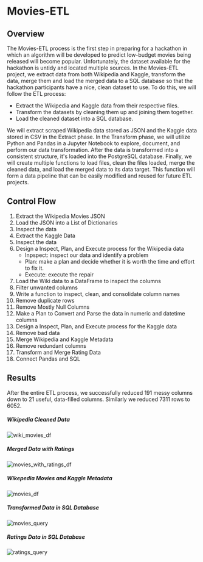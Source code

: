 # Movies-ETL
## Overview
The Movies-ETL process is the first step in preparing for a hackathon in which an algorithm will be developed to predict low-budget movies being released will become popular. Unfortunately, the dataset available for the hackathon is untidy and located multiple sources. In the Movies-ETL project, we extract data from both Wikipedia and Kaggle, transform the data, merge them and load the merged data to a SQL database so that the hackathon participants have a nice, clean dataset to use. To do this, we will follow the ETL process:
  * Extract the Wikipedia and Kaggle data from their respective files.
  * Transform the datasets by cleaning them up and joining them together.
  * Load the cleaned dataset into a SQL database.

We will extract scraped Wikipedia data stored as JSON and the Kaggle data stored in CSV in the Extract phase. In the Transform phase, we will utilize Python and Pandas in a Jupyter Notebook to explore, document, and perform our data transformation. After the data is transformed into a consistent structure, it's loaded into the PostgreSQL database.
Finally, we will create multiple functions to load files, clean the files loaded, merge the cleaned data, and load the merged data to its data target. This function will form a data pipeline that can be easily modified and reused for future ETL projects.

## Control Flow
1. Extract the Wikipedia Movies JSON
2. Load the JSON into a List of Dictionaries
3. Inspect the data
4. Extract the Kaggle Data
5. Inspect the data
6. Design a Inspect, Plan, and Execute process for the Wikipedia data
   * Inpspect:  inspect our data and identify a problem
   * Plan: make a plan and decide whether it is worth the time and effort to fix it.
   * Execute: execute the repair
 7. Load the Wiki data to a DataFrame to inspect the columns
 8. Filter unwanted columns
 9. Write a function to inspect, clean, and consolidate column names
 10. Remove duplicate rows
 11. Remove Mostly Null Columns
 12. Make a Plan to Convert and Parse the data in numeric and datetime columns
 13. Design a Inspect, Plan, and Execute process for the Kaggle data
 14. Remove bad data
 15. Merge Wikipedia and Kaggle Metadata
 16. Remove redundant columns
 17. Transform and Merge Rating Data
 18. Connect Pandas and SQL

## Results
After the entire ETL process, we successfully reduced 191 messy columns down to 21 useful, data-filled columns. Similarly we reduced 7311 rows to 6052.

##### Wikipedia Cleaned Data
![wiki_movies_df](https://user-images.githubusercontent.com/67847583/122300112-7d896400-cec4-11eb-9659-34df646fab8b.png)
##### Merged Data with Ratings
![movies_with_ratings_df](https://user-images.githubusercontent.com/67847583/122300124-82e6ae80-cec4-11eb-9304-52c384edc05c.png)
##### Wikepedia Movies and Kaggle Metadata
![movies_df](https://user-images.githubusercontent.com/67847583/122300149-8aa65300-cec4-11eb-98f9-413fbb9da353.png)
##### Transformed Data in SQL Database
![movies_query](https://user-images.githubusercontent.com/67847583/122300175-91cd6100-cec4-11eb-8ed1-b6cfbb941bde.png)
##### Ratings Data in SQL Database
![ratings_query](https://user-images.githubusercontent.com/67847583/122300181-942fbb00-cec4-11eb-9b64-e1af1f9f3d7d.png)






